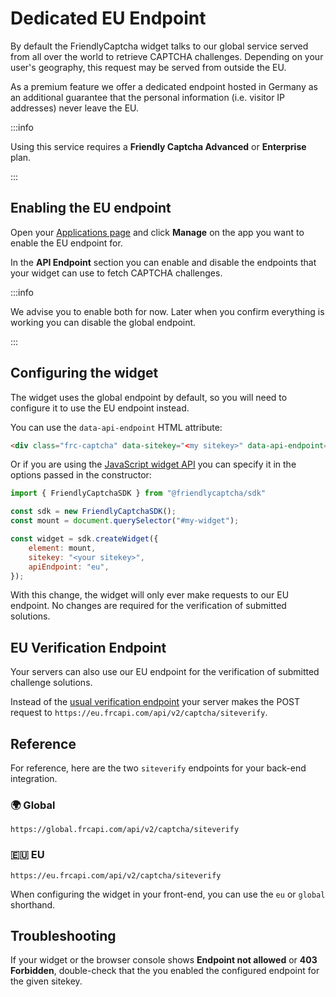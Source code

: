 # Dedicated EU Endpoint

By default the FriendlyCaptcha widget talks to our global service served from all over the world to retrieve CAPTCHA challenges. Depending on your user's geography, this request may be served from outside the EU.

As a premium feature we offer a dedicated endpoint hosted in Germany as an additional guarantee that the personal information (i.e. visitor IP addresses) never leave the EU.

:::info

Using this service requires a **Friendly Captcha Advanced** or **Enterprise** plan.

:::

## Enabling the EU endpoint

Open your [Applications page](https://app.friendlycaptcha.eu/dashboard/accounts/-/apps) and click **Manage** on the app you want to enable the EU endpoint for.

In the **API Endpoint** section you can enable and disable the endpoints that your widget can use to fetch CAPTCHA challenges.

:::info

We advise you to enable both for now. Later when you confirm everything is working you can disable the global endpoint.

:::

## Configuring the widget

The widget uses the global endpoint by default, so you will need to configure it to use the EU endpoint instead.

You can use the `data-api-endpoint` HTML attribute:

```html
<div class="frc-captcha" data-sitekey="<my sitekey>" data-api-endpoint="eu"></div>
```

Or if you are using the [JavaScript widget API](../sdk/configuration#javascript-sdk) you can specify it in the options passed in the constructor:

```javascript
import { FriendlyCaptchaSDK } from "@friendlycaptcha/sdk"

const sdk = new FriendlyCaptchaSDK();
const mount = document.querySelector("#my-widget");

const widget = sdk.createWidget({
    element: mount,
    sitekey: "<your sitekey>",
    apiEndpoint: "eu",
});
```

With this change, the widget will only ever make requests to our EU endpoint. No changes are required for the verification of submitted solutions.

## EU Verification Endpoint

Your servers can also use our EU endpoint for the verification of submitted challenge solutions.

Instead of the [usual verification endpoint](../api/siteverify) your server makes the POST request to `https://eu.frcapi.com/api/v2/captcha/siteverify`.

## Reference

For reference, here are the two `siteverify` endpoints for your back-end integration.

### 🌍 Global

```
https://global.frcapi.com/api/v2/captcha/siteverify
```

### 🇪🇺 EU

```
https://eu.frcapi.com/api/v2/captcha/siteverify
```

When configuring the widget in your front-end, you can use the `eu` or `global` shorthand.

## Troubleshooting

If your widget or the browser console shows **Endpoint not allowed** or **403 Forbidden**, double-check that the you enabled the configured endpoint for the given sitekey.
